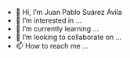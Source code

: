 - 👋 Hi, I’m Juan Pablo Suárez Ávila
- 👀 I’m interested in ...
- 🌱 I’m currently learning ...
- 💞️ I’m looking to collaborate on ...
- 📫 How to reach me ...

<!---
JuanPabloSuarezA/JuanPabloSuarezA is a ✨ special ✨ repository because its `README.md` (this file) appears on your GitHub profile.
You can click the Preview link to take a look at your changes.
--->
